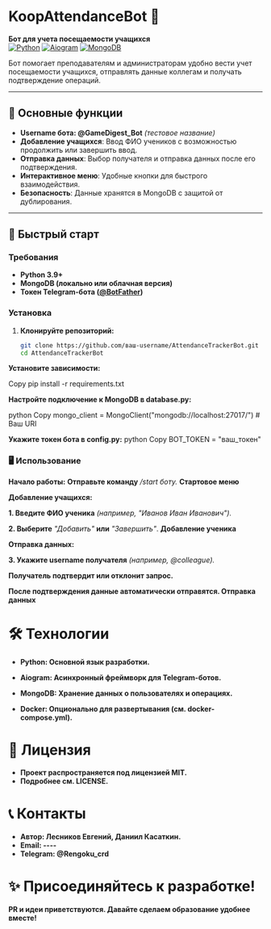 # KoopAttendanceBot 🤖
**Бот для учета посещаемости учащихся**  
[![Python](https://img.shields.io/badge/Python-3.9%2B-blue)](https://www.python.org/)
[![Aiogram](https://img.shields.io/badge/Aiogram-2.x-green)](https://docs.aiogram.dev/)
[![MongoDB](https://img.shields.io/badge/MongoDB-5.0%2B-brightgreen)](https://www.mongodb.com/)

Бот помогает преподавателям и администраторам удобно вести учет посещаемости учащихся, отправлять данные коллегам и получать подтверждение операций.

---

## 🌟 Основные функции
- **Username бота: @GameDigest_Bot**                                 *(тестовое название)*
- **Добавление учащихся**: Ввод ФИО учеников с возможностью продолжить или завершить ввод.
- **Отправка данных**: Выбор получателя и отправка данных после его подтверждения.
- **Интерактивное меню**: Удобные кнопки для быстрого взаимодействия.
- **Безопасность**: Данные хранятся в MongoDB с защитой от дублирования.

---

## 🚀 Быстрый старт
### Требования
- **Python 3.9+**
- **MongoDB (локально или облачная версия)**
- **Токен Telegram-бота ([@BotFather](https://t.me/BotFather))**

### Установка
1. **Клонируйте репозиторий:**
   ```bash
   git clone https://github.com/ваш-username/AttendanceTrackerBot.git
   cd AttendanceTrackerBot
 **Установите зависимости:**
 
Copy
pip install -r requirements.txt

 **Настройте подключение к MongoDB в database.py:**
 
python
Copy
mongo_client = MongoClient("mongodb://localhost:27017/")  # Ваш URI

**Укажите токен бота в config.py:**
python
Copy
BOT_TOKEN = "ваш_токен"

### 🖥 Использование
**Начало работы:**
**Отправьте команду** */start боту.*
**Стартовое меню**

**Добавление учащихся:**

**1. Введите ФИО ученика** *(например, "Иванов Иван Иванович").*

**2. Выберите** *"Добавить"* **или** *"Завершить"*.
**Добавление ученика**

**Отправка данных:**

**3. Укажите username получателя** *(например, @colleague).*

**Получатель подтвердит или отклонит запрос.**

**После подтверждения данные автоматически отправятся.
Отправка данных**

# 🛠 Технологии
- **Python: Основной язык разработки.**

- **Aiogram: Асинхронный фреймворк для Telegram-ботов.**

- **MongoDB: Хранение данных о пользователях и операциях.**

- **Docker: Опционально для развертывания (см. docker-compose.yml).**

# 📜 Лицензия
- **Проект распространяется под лицензией MIT.**
- **Подробнее см. LICENSE.**

# 📞 Контакты
- **Автор: Лесников Евгений, Даниил Касаткин.**
- **Email: ----**
- **Telegram: @Rengoku_crd**

# ✨ Присоединяйтесь к разработке!
**PR и идеи приветствуются. Давайте сделаем образование удобнее вместе!**
